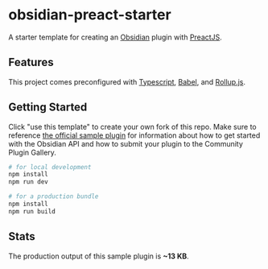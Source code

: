 # obsidian-preact-starter

A starter template for creating an [Obsidian](https://obsidian.md/) plugin with [PreactJS](https://preactjs.com/).

## Features

This project comes preconfigured with [Typescript](https://www.typescriptlang.org/), [Babel](https://babeljs.io/), and [Rollup.js](https://www.rollupjs.org).

## Getting Started

Click "use this template" to create your own fork of this repo. Make sure to reference [the official sample plugin](https://github.com/obsidianmd/obsidian-sample-plugin) for information about how to get started with the Obsidian API and how to submit your plugin to the Community Plugin Gallery.

```bash
# for local development
npm install
npm run dev

# for a production bundle
npm install
npm run build
```

## Stats

The production output of this sample plugin is **~13 KB**.
